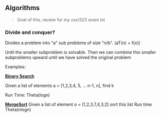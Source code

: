 ## Algorithms 

> Goal of this..review for my csci323 exam lol

### Divide and conquer?

Divides a problem into "a" sub problems of size "n/b". 
    (aT(n) + f(x))

Until the smaller subproblem is solvable. Then we can combine this smaller subproblems upward until we have solved the original problem


Examples:

[__Binary Search__](/python/Algorithms/MergeSort.py)

Given a list of elements a = [1,2,3,4, 5, ... n-1, n], find k 
    
Run Time:
Theta(logn)




[__MergeSort__](python/Algorithms/MergeSort.py)
Given a list of element o = [1,2,3,7,4,3,2] sort this list
Run time 
Theta(nlogn)





        





    


